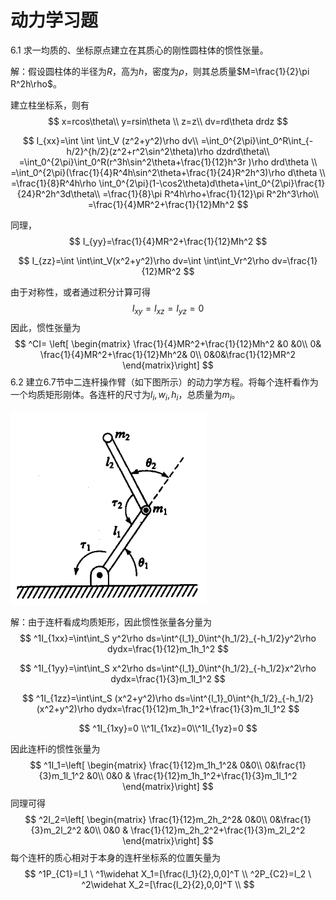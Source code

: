 # 动力学习题

6.1 求一均质的、坐标原点建立在其质心的刚性圆柱体的惯性张量。

解：假设圆柱体的半径为$R$，高为$h$，密度为$\rho$，则其总质量$M=\frac{1}{2}\pi R^2h\rho$。

建立柱坐标系，则有
$$
x=rcos\theta\\
y=rsin\theta \\
z=z\\
dv=rd\theta drdz
$$

$$
I_{xx}=\int \int \int_V (z^2+y^2)\rho dv\\
=\int_0^{2\pi}\int_0^R\int_{-h/2}^{h/2}(z^2+r^2\sin^2\theta)\rho dzdrd\theta\\
=\int_0^{2\pi}\int_0^R(r^3h\sin^2\theta+\frac{1}{12}h^3r )\rho drd\theta \\
=\int_0^{2\pi}(\frac{1}{4}R^4h\sin^2\theta+\frac{1}{24}R^2h^3)\rho d\theta \\
=\frac{1}{8}R^4h\rho \int_0^{2\pi}(1-\cos2\theta)d\theta+\int_0^{2\pi}\frac{1}{24}R^2h^3d\theta\\
=\frac{1}{8}\pi R^4h\rho+\frac{1}{12}\pi R^2h^3\rho\\
=\frac{1}{4}MR^2+\frac{1}{12}Mh^2
$$

同理，
$$
I_{yy}=\frac{1}{4}MR^2+\frac{1}{12}Mh^2
$$

$$
I_{zz}=\int \int\int_V(x^2+y^2)\rho dv=\int \int\int_Vr^2\rho dv=\frac{1}{12}MR^2
$$

由于对称性，或者通过积分计算可得
$$
I_{xy}=I_{xz}=I_{yz}=0
$$
因此，惯性张量为
$$
^CI=
\left[ \begin{matrix}
\frac{1}{4}MR^2+\frac{1}{12}Mh^2 &0 &0\\
0& \frac{1}{4}MR^2+\frac{1}{12}Mh^2& 0\\
0&0&\frac{1}{12}MR^2
\end{matrix}\right]
$$
6.2 建立6.7节中二连杆操作臂（如下图所示）的动力学方程。将每个连杆看作为一个均质矩形刚体。各连杆的尺寸为$l_i,w_i,h_i$，总质量为$m_i$。

![二连杆操作臂](image/二连杆操作臂.png)

解：由于连杆看成均质矩形，因此惯性张量各分量为
$$
^1I_{1xx}=\int\int_S y^2\rho ds=\int^{l_1}_0\int^{h_1/2}_{-h_1/2}y^2\rho dydx=\frac{1}{12}m_1h_1^2
$$

$$
^1I_{1yy}=\int\int_S x^2\rho ds=\int^{l_1}_0\int^{h_1/2}_{-h_1/2}x^2\rho dydx=\frac{1}{3}m_1l_1^2
$$

$$
^1I_{1zz}=\int\int_S (x^2+y^2)\rho ds=\int^{l_1}_0\int^{h_1/2}_{-h_1/2}(x^2+y^2)\rho dydx=\frac{1}{12}m_1h_1^2+\frac{1}{3}m_1l_1^2
$$

$$
^1I_{1xy}=0 \\^1I_{1xz}=0\\^1I_{1yz}=0
$$

因此连杆i的惯性张量为
$$
^1I_1=\left[ \begin{matrix}
\frac{1}{12}m_1h_1^2& 0&0\\
0&\frac{1}{3}m_1l_1^2 &0\\
0&0 & \frac{1}{12}m_1h_1^2+\frac{1}{3}m_1l_1^2
\end{matrix}\right]
$$
同理可得
$$
^2I_2=\left[ \begin{matrix}
\frac{1}{12}m_2h_2^2& 0&0\\
0&\frac{1}{3}m_2l_2^2 &0\\
0&0 & \frac{1}{12}m_2h_2^2+\frac{1}{3}m_2l_2^2
\end{matrix}\right]
$$
每个连杆的质心相对于本身的连杆坐标系的位置矢量为
$$
^1P_{C1}=l_1 \ ^1\widehat X_1=[\frac{l_1}{2},0,0]^T \\
^2P_{C2}=l_2 \ ^2\widehat X_2=[\frac{l_2}{2},0,0]^T \\
$$
























